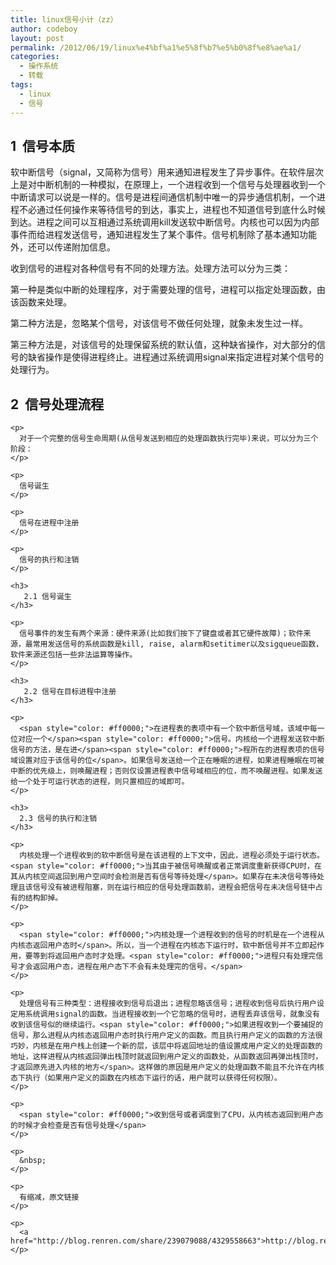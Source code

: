 ```yaml
---
title: linux信号小计（zz）
author: codeboy
layout: post
permalink: /2012/06/19/linux%e4%bf%a1%e5%8f%b7%e5%b0%8f%e8%ae%a1/
categories:
  - 操作系统
  - 转载
tags:
  - linux
  - 信号
---
```

## 1  信号本质

软中断信号（signal，又简称为信号）用来通知进程发生了异步事件。在软件层次上是对中断机制的一种模拟，在原理上，一个进程收到一个信号与处理器收到一个中断请求可以说是一样的。信号是进程间通信机制中唯一的异步通信机制，一个进程不必通过任何操作来等待信号的到达，事实上，进程也不知道信号到底什么时候到达。进程之间可以互相通过系统调用kill发送软中断信号。内核也可以因为内部事件而给进程发送信号，通知进程发生了某个事件。信号机制除了基本通知功能外，还可以传递附加信息。

收到信号的进程对各种信号有不同的处理方法。处理方法可以分为三类：

第一种是类似中断的处理程序，对于需要处理的信号，进程可以指定处理函数，由该函数来处理。

第二种方法是，忽略某个信号，对该信号不做任何处理，就象未发生过一样。

第三种方法是，对该信号的处理保留系统的默认值，这种缺省操作，对大部分的信号的缺省操作是使得进程终止。进程通过系统调用signal来指定进程对某个信号的处理行为。

<!--more-->

<div>
  <div id="shareBody">
    <h2>
      2  信号处理流程
    </h2>
    
    <p>
      对于一个完整的信号生命周期(从信号发送到相应的处理函数执行完毕)来说，可以分为三个阶段：
    </p>
    
    <p>
      信号诞生
    </p>
    
    <p>
      信号在进程中注册
    </p>
    
    <p>
      信号的执行和注销
    </p>
    
    <h3>
       2.1 信号诞生
    </h3>
    
    <p>
      信号事件的发生有两个来源：硬件来源(比如我们按下了键盘或者其它硬件故障)；软件来源，最常用发送信号的系统函数是kill, raise, alarm和setitimer以及sigqueue函数，软件来源还包括一些非法运算等操作。
    </p>
    
    <h3>
       2.2 信号在目标进程中注册
    </h3>
    
    <p>
      <span style="color: #ff0000;">在进程表的表项中有一个软中断信号域，该域中每一位对应一个</span><span style="color: #ff0000;">信号。内核给一个进程发送软中断信号的方法，是在进</span><span style="color: #ff0000;">程所在的进程表项的信号域设置对应于该信号的位</span>。如果信号发送给一个正在睡眠的进程，如果进程睡眠在可被中断的优先级上，则唤醒进程；否则仅设置进程表中信号域相应的位，而不唤醒进程。如果发送给一个处于可运行状态的进程，则只置相应的域即可。
    </p>
    
    <h3>
      2.3 信号的执行和注销
    </h3>
    
    <p>
      内核处理一个进程收到的软中断信号是在该进程的上下文中，因此，进程必须处于运行状态。<span style="color: #ff0000;">当其由于被信号唤醒或者正常调度重新获得CPU时，在其从内核空间返回到用户空间时会检测是否有信号等待处理</span>。如果存在未决信号等待处理且该信号没有被进程阻塞，则在运行相应的信号处理函数前，进程会把信号在未决信号链中占有的结构卸掉。
    </p>
    
    <p>
      <span style="color: #ff0000;">内核处理一个进程收到的信号的时机是在一个进程从内核态返回用户态时</span>。所以，当一个进程在内核态下运行时，软中断信号并不立即起作用，要等到将返回用户态时才处理。<span style="color: #ff0000;">进程只有处理完信号才会返回用户态，进程在用户态下不会有未处理完的信号。</span>
    </p>
    
    <p>
      处理信号有三种类型：进程接收到信号后退出；进程忽略该信号；进程收到信号后执行用户设定用系统调用signal的函数。当进程接收到一个它忽略的信号时，进程丢弃该信号，就象没有收到该信号似的继续运行。<span style="color: #ff0000;">如果进程收到一个要捕捉的信号，那么进程从内核态返回用户态时执行用户定义的函数。而且执行用户定义的函数的方法很巧妙，内核是在用户栈上创建一个新的层，该层中将返回地址的值设置成用户定义的处理函数的地址，这样进程从内核返回弹出栈顶时就返回到用户定义的函数处，从函数返回再弹出栈顶时，才返回原先进入内核的地方</span>。这样做的原因是用户定义的处理函数不能且不允许在内核态下执行（如果用户定义的函数在内核态下运行的话，用户就可以获得任何权限）。
    </p>
    
    <p>
      <span style="color: #ff0000;">收到信号或者调度到了CPU，从内核态返回到用户态的时候才会检查是否有信号处理</span>
    </p>
    
    <p>
      &nbsp;
    </p>
    
    <p>
      有缩减，原文链接
    </p>
    
    <p>
      <a href="http://blog.renren.com/share/239079088/4329558663">http://blog.renren.com/share/239079088/4329558663</a>
    </p>
  </div>
</div>